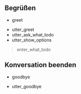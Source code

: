 ## Begrüßen
* greet
 - utter_greet
 - utter_ask_what_todo
 - utter_show_options
> enter_what_todo

## Konversation beenden
* goodbye
 - utter_goodbye
 


